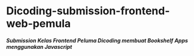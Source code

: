 # Dicoding-submission-frontend-web-pemula
<h5> Submission Kelas Frontend Peluma Dicoding membuat Bookshelf Apps menggunakan Javascript</h5>
